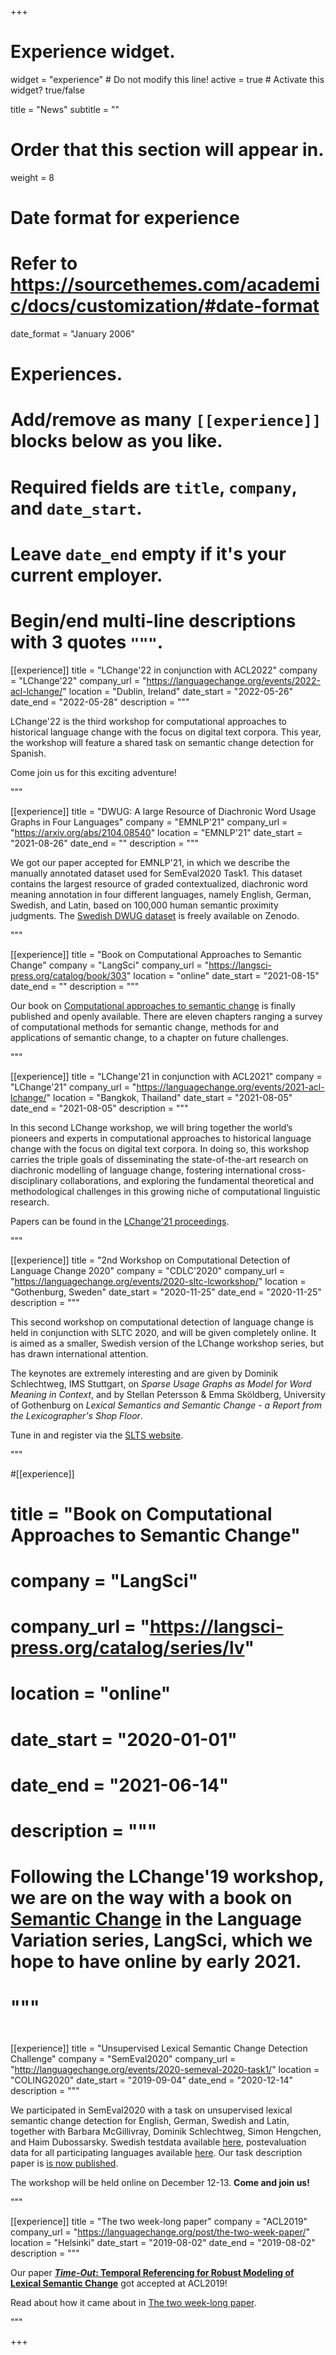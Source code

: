 +++
# Experience widget.
widget = "experience"  # Do not modify this line!
active = true  # Activate this widget? true/false

title = "News"
subtitle = ""

# Order that this section will appear in.
weight = 8

# Date format for experience
#   Refer to https://sourcethemes.com/academic/docs/customization/#date-format
date_format = "January 2006"

# Experiences.
#   Add/remove as many `[[experience]]` blocks below as you like.
#   Required fields are `title`, `company`, and `date_start`.
#   Leave `date_end` empty if it's your current employer.
#   Begin/end multi-line descriptions with 3 quotes `"""`.



[[experience]]
  title = "LChange'22 in conjunction with ACL2022"
  company = "LChange'22"
  company_url = "https://languagechange.org/events/2022-acl-lchange/" 
  location = "Dublin, Ireland"
  date_start = "2022-05-26"
  date_end = "2022-05-28"
  description = """
  
  LChange'22 is the third workshop for computational approaches to historical language change with the focus on digital text corpora. 
  This year, the workshop will feature a shared task on semantic change detection for Spanish. 

  Come join us for this exciting adventure! 
  
  """

[[experience]]
  title = "DWUG: A large Resource of Diachronic Word Usage Graphs in Four Languages"
  company = "EMNLP'21"
  company_url = "https://arxiv.org/abs/2104.08540"
  location = "EMNLP'21"
  date_start = "2021-08-26"
  date_end = ""
  description = """
  
  We got our paper accepted for EMNLP'21, in which we describe the manually annotated dataset used for SemEval2020 Task1. This dataset contains the largest resource of graded contextualized, diachronic word meaning annotation in four different languages, namely English, German, Swedish, and Latin, based on 100,000 human semantic proximity judgments. The <a href="https://zenodo.org/record/5090648#.YT5XS32xWUk">Swedish DWUG dataset</a> is freely available on Zenodo. 


  """


[[experience]]
  title = "Book on Computational Approaches to Semantic Change"
  company = "LangSci"
  company_url = "https://langsci-press.org/catalog/book/303"
  location = "online"
  date_start = "2021-08-15"
  date_end = ""
  description = """
  
  Our book on <a href="https://langsci-press.org/catalog/book/303">Computational approaches to semantic change</a> is finally published and openly available. There are eleven chapters ranging a survey of computational methods for semantic change, methods for and applications of semantic change, to a chapter on future challenges.
  

  """


[[experience]]
  title = "LChange'21 in conjunction with ACL2021"
  company = "LChange'21"
  company_url = "https://languagechange.org/events/2021-acl-lchange/" 
  location = "Bangkok, Thailand"
  date_start = "2021-08-05"
  date_end = "2021-08-05"
  description = """
  
  In this second LChange workshop, we will bring together the world’s pioneers and experts in computational approaches to historical language change with the focus on digital text corpora. In doing so, this workshop carries the triple goals of disseminating the state-of-the-art research on diachronic modelling of language change, fostering international cross-disciplinary collaborations, and exploring the fundamental theoretical and methodological challenges in this growing niche of computational linguistic research.
  
  Papers can be found in the <a href="https://aclanthology.org/volumes/2021.lchange-1">LChange'21 proceedings</a>. 
  
  """
  
  
[[experience]]
  title = "2nd Workshop on Computational Detection of Language Change 2020"
  company = "CDLC'2020"
  company_url = "https://languagechange.org/events/2020-sltc-lcworkshop/" 
  location = "Gothenburg, Sweden"
  date_start = "2020-11-25"
  date_end = "2020-11-25"
  description = """
  
  This second workshop on computational detection of language change is held in conjunction with SLTC 2020, and will be given completely online. It is aimed as a smaller, Swedish version of the LChange workshop series, but has drawn international attention. 
  
  The keynotes are extremely interesting and are given by Dominik Schlechtweg, IMS Stuttgart, on *Sparse Usage Graphs as Model for Word Meaning in Context*, and by Stellan Petersson & Emma Sköldberg, University of Gothenburg on *Lexical Semantics and Semantic Change - a Report from the Lexicographer's Shop Floor*. 
  
  Tune in and register via the <a href="https://spraakbanken.gu.se/en/sltc2020">SLTS website</a>.

  """


#[[experience]]
#  title = "Book on Computational Approaches to Semantic Change"
#  company = "LangSci"
#  company_url = "https://langsci-press.org/catalog/series/lv" 
#  location = "online"
#  date_start = "2020-01-01"
#  date_end = "2021-06-14"
#  description = """
#  
#  Following the LChange'19 workshop, we are on the way with a book on <a href="https://langsci-press.org/catalog/book/303">Semantic Change</a> in the Language Variation series, LangSci, which we hope to have online by early 2021. 
#  
#  """
#
#
[[experience]]
  title = "Unsupervised Lexical Semantic Change Detection Challenge"
  company = "SemEval2020"
  company_url = "http://languagechange.org/events/2020-semeval-2020-task1/"
  location = "COLING2020"
  date_start = "2019-09-04"
  date_end = "2020-12-14"
  description = """
  
  We participated in SemEval2020 with a task on unsupervised lexical semantic change detection for English, German, Swedish and Latin, together with Barbara McGillivray, Dominik Schlechtweg, Simon Hengchen, and Haim Dubossarsky.   Swedish testdata available <a href="https://zenodo.org/record/3672950">here</a>, postevaluation data for all participating languages available <a href="https://zenodo.org/record/3928474#.Xz0nMzVS-Uk">here</a>.  Our task description paper is <a href="https://www.aclweb.org/anthology/2020.semeval-1.1.pdf">is now published</a>.
  
  The workshop will be held online on December 12-13. 
  **Come and join us!**

  """


[[experience]]
  title = "The two week-long paper"
  company = "ACL2019"
  company_url = "https://languagechange.org/post/the-two-week-paper/" 
  location = "Helsinki"
  date_start = "2019-08-02"
  date_end = "2019-08-02"
  description = """
  
  Our paper **<a href="/publication/2019-acl2019/"><i>Time-Out</i>: Temporal Referencing for Robust Modeling of Lexical Semantic Change**</a> got accepted at ACL2019! 
  
  Read about how it came about in <a href="/post/the-two-week-paper/" target="_top">The two week-long paper</a>.   

 
  """

+++
